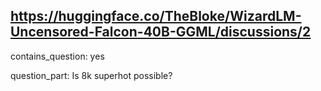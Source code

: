 ## https://huggingface.co/TheBloke/WizardLM-Uncensored-Falcon-40B-GGML/discussions/2

contains_question: yes

question_part: Is 8k superhot possible?